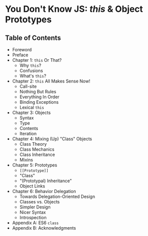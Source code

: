 # You Don't Know JS: *this* & Object Prototypes

## Table of Contents

* Foreword
* Preface
* Chapter 1: `this` Or That?
	* Why `this`?
	* Confusions
	* What's `this`?
* Chapter 2: `this` All Makes Sense Now!
	* Call-site
	* Nothing But Rules
	* Everything In Order
	* Binding Exceptions
	* Lexical `this`
* Chapter 3: Objects
	* Syntax
	* Type
	* Contents
	* Iteration
* Chapter 4: Mixing (Up) "Class" Objects
	* Class Theory
	* Class Mechanics
	* Class Inheritance
	* Mixins
* Chapter 5: Prototypes
	* `[[Prototype]]`
	* "Class"
	* "(Prototypal) Inheritance"
	* Object Links
* Chapter 6: Behavior Delegation
	* Towards Delegation-Oriented Design
	* Classes vs. Objects
	* Simpler Design
	* Nicer Syntax
	* Introspection
* Appendix A: ES6 `class`
* Appendix B: Acknowledgments
